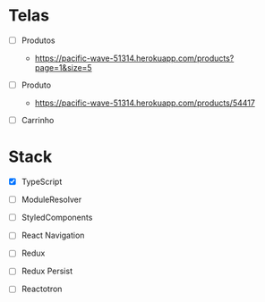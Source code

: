 

# Telas
- [ ] Produtos
  -  https://pacific-wave-51314.herokuapp.com/products?page=1&size=5
- [ ] Produto
  - https://pacific-wave-51314.herokuapp.com/products/54417  
- [ ] Carrinho
  

# Stack
- [x] TypeScript
- [ ] ModuleResolver
- [ ] StyledComponents
- [ ] React Navigation
- [ ] Redux
- [ ] Redux Persist
- [ ] Reactotron


